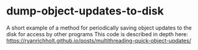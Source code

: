 # dump-object-updates-to-disk
A short example of a method for periodically saving object updates to the disk for access by other programs
This code is described in depth here:
https://ryanrichholt.github.io/posts/multithreading-quick-object-updates/
